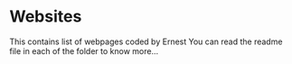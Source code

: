 # Websites
This contains list of webpages coded by Ernest
You can read the readme file in each of the folder to know more...
